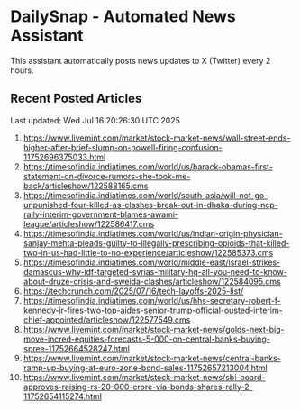 # DailySnap - Automated News Assistant

This assistant automatically posts news updates to X (Twitter) every 2 hours.

## Recent Posted Articles

Last updated: Wed Jul 16 20:26:30 UTC 2025

1. https://www.livemint.com/market/stock-market-news/wall-street-ends-higher-after-brief-slump-on-powell-firing-confusion-11752696375033.html
2. https://timesofindia.indiatimes.com/world/us/barack-obamas-first-statement-on-divorce-rumors-she-took-me-back/articleshow/122588165.cms
3. https://timesofindia.indiatimes.com/world/south-asia/will-not-go-unpunished-four-killed-as-clashes-break-out-in-dhaka-during-ncp-rally-interim-government-blames-awami-league/articleshow/122586417.cms
4. https://timesofindia.indiatimes.com/world/us/indian-origin-physician-sanjay-mehta-pleads-guilty-to-illegally-prescribing-opioids-that-killed-two-in-us-had-little-to-no-experience/articleshow/122585373.cms
5. https://timesofindia.indiatimes.com/world/middle-east/israel-strikes-damascus-why-idf-targeted-syrias-military-hq-all-you-need-to-know-about-druze-crisis-and-sweida-clashes/articleshow/122584095.cms
6. https://techcrunch.com/2025/07/16/tech-layoffs-2025-list/
7. https://timesofindia.indiatimes.com/world/us/hhs-secretary-robert-f-kennedy-jr-fires-two-top-aides-senior-trump-official-ousted-interim-chief-appointed/articleshow/122577549.cms
8. https://www.livemint.com/market/stock-market-news/golds-next-big-move-incred-equities-forecasts-5-000-on-central-banks-buying-spree-11752664528247.html
9. https://www.livemint.com/market/stock-market-news/central-banks-ramp-up-buying-at-euro-zone-bond-sales-11752657213004.html
10. https://www.livemint.com/market/stock-market-news/sbi-board-approves-raising-rs-20-000-crore-via-bonds-shares-rally-2-11752654115274.html
